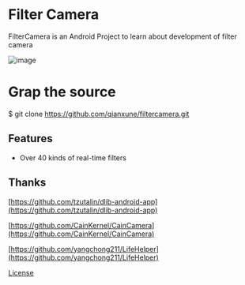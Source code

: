 # Filter Camera

FilterCamera is an Android Project to learn about development of filter camera

![image](https://github.com/qianxune/filtercamera/blob/master/main.gif)

# Grap the source

$ git clone https://github.com/qianxune/filtercamera.git



## Features

-   Over 40 kinds of real-time filters

## Thanks


[https://github.com/tzutalin/dlib-android-app](https://github.com/tzutalin/dlib-android-app)

[https://github.com/CainKernel/CainCamera](https://github.com/CainKernel/CainCamera)

[https://github.com/yangchong211/LifeHelper](https://github.com/yangchong211/LifeHelper)




[License](https://github.com/tzutalin/dlib-android-app/blob/master/LICENSE.md)
